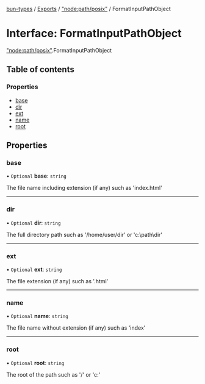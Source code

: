 [bun-types](https://oven-sh.github.io/bun-types/README.md) / [Exports](https://oven-sh.github.io/bun-types/modules.md) / ["node:path/posix"](https://oven-sh.github.io/bun-types/modules/node_path_posix_.md) / FormatInputPathObject

# Interface: FormatInputPathObject

["node:path/posix"](https://oven-sh.github.io/bun-types/modules/node_path_posix_.md).FormatInputPathObject

## Table of contents

### Properties

- [base](https://oven-sh.github.io/bun-types/interfaces/node_path_posix_.FormatInputPathObject.md#base)
- [dir](https://oven-sh.github.io/bun-types/interfaces/node_path_posix_.FormatInputPathObject.md#dir)
- [ext](https://oven-sh.github.io/bun-types/interfaces/node_path_posix_.FormatInputPathObject.md#ext)
- [name](https://oven-sh.github.io/bun-types/interfaces/node_path_posix_.FormatInputPathObject.md#name)
- [root](https://oven-sh.github.io/bun-types/interfaces/node_path_posix_.FormatInputPathObject.md#root)

## Properties

### base

• `Optional` **base**: `string`

The file name including extension (if any) such as 'index.html'

___

### dir

• `Optional` **dir**: `string`

The full directory path such as '/home/user/dir' or 'c:\path\dir'

___

### ext

• `Optional` **ext**: `string`

The file extension (if any) such as '.html'

___

### name

• `Optional` **name**: `string`

The file name without extension (if any) such as 'index'

___

### root

• `Optional` **root**: `string`

The root of the path such as '/' or 'c:\'
